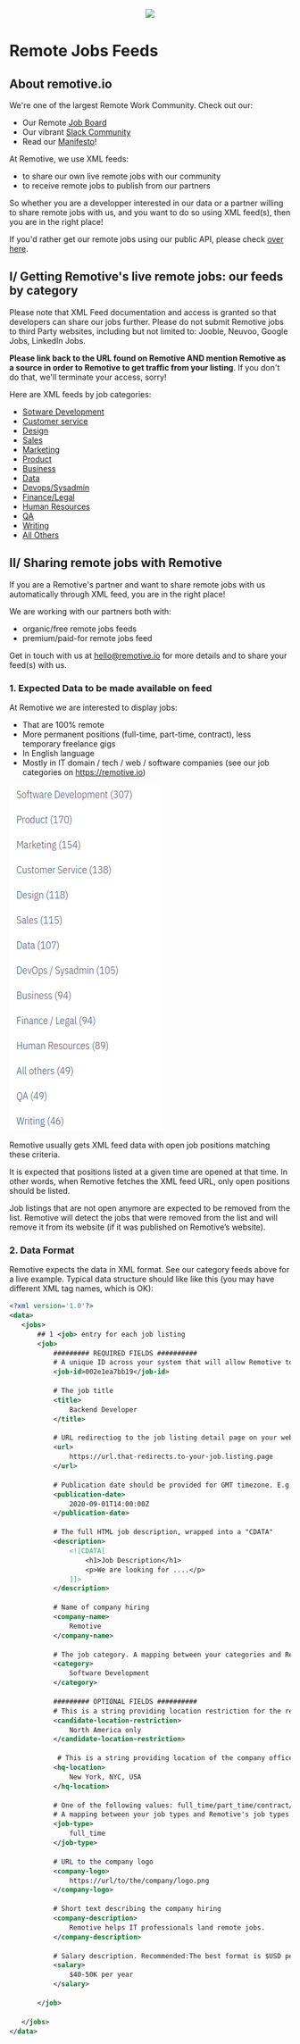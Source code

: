 <p align=center>
<a href="https://remotive.io">
<img src="https://remotive.io/logo"/>    
</a>
</p>

# Remote Jobs Feeds

## About remotive.io
We're one of the largest Remote Work Community. Check out our:
- Our Remote [Job Board](https://remotive.io)
- Our vibrant [Slack Community](https://remotive.io/community)
- Read our [Manifesto](https://remotive.io/manifesto)!


At Remotive, we use XML feeds:
* to share our own live remote jobs with our community
* to receive remote jobs to publish from our partners

So whether you are a developper interested in our data or a partner willing to share remote jobs with us, and you want to do so using XML feed(s), then you are in the right place!

If you'd rather get our remote jobs using our public API, please check [over here](https://github.com/remotive-io/remote-jobs-api).

## I/ Getting Remotive's live remote jobs: our feeds by category

Please note that XML Feed documentation and access is granted so that developers can share our jobs further. Please do not submit Remotive jobs to third Party websites, including but not limited to: Jooble, Neuvoo, Google Jobs, LinkedIn Jobs. 

**Please link back to the URL found on Remotive AND mention Remotive as a source in order to Remotive to get traffic from your listing**. If you don't do that, we'll terminate your access, sorry! 

Here are XML feeds by job categories:
- [Sotware Development](https://remotive.io/remote-jobs/software-dev/feed)
- [Customer service](https://remotive.io/remote-jobs/customer-support/feed)
- [Design](https://remotive.io/remote-jobs/design/feed)
- [Sales](https://remotive.io/remote-jobs/sales/feed)
- [Marketing](https://remotive.io/remote-jobs/marketing/feed)
- [Product](https://remotive.io/remote-jobs/product/feed)
- [Business](https://remotive.io/remote-jobs/business/feed)
- [Data](https://remotive.io/remote-jobs/data/feed)
- [Devops/Sysadmin](https://remotive.io/remote-jobs/devops/feed)
- [Finance/Legal](https://remotive.io/remote-jobs/finance-legal/feed)
- [Human Resources](https://remotive.io/remote-jobs/hr/feed)
- [QA](https://remotive.io/remote-jobs/qa/feed)
- [Writing](https://remotive.io/remote-jobs/writing/feed)
- [All Others](https://remotive.io/remote-jobs/all-others/feed)

## II/ Sharing remote jobs with Remotive

If you are a Remotive's partner and want to share remote jobs with us automatically through XML feed, you are in the right place!

We are working with our partners both with:
* organic/free remote jobs feeds 
* premium/paid-for remote jobs feed

Get in touch with us at hello@remotive.io for more details and to share your feed(s) with us.

### 1. Expected Data to be made available on feed

At Remotive we are interested to display jobs:
- That are 100% remote
- More permanent positions (full-time, part-time, contract), less temporary freelance gigs
- In English language
- Mostly in IT domain / tech / web / software companies (see our job categories on https://remotive.io)

![Remotive's categories](/images/categories.png)

Remotive usually gets XML feed data with open job positions matching these criteria.

It is expected that positions listed at a given time are opened at that time. In other words, when Remotive fetches the XML feed URL, only open positions should be listed. 

Job listings that are not open anymore are expected to be removed from the list. Remotive will detect the jobs that were removed from the list and will remove it from its website (if it was published on Remotive’s website).

### 2. Data Format

Remotive expects the data in XML format. 
See our category feeds above for a live example.
Typical data structure should like like this (you may have different XML tag names, which is OK):

```xml
<?xml version='1.0'?>
<data>
   <jobs>
       ## 1 <job> entry for each job listing
       <job>
           ######### REQUIRED FIELDS ##########
           # A unique ID across your system that will allow Remotive to identify this job listing
           <job-id>002e1ea7bb19</job-id>

           # The job title
           <title>
               Backend Developer
           </title>

           # URL redirectiog to the job listing detail page on your website
           <url>
               https://url.that-redirects.to-your-job.listing.page
           </url>

           # Publication date should be provided for GMT timezone. E.g for 1st of September 2020 at 14:00:00 GMT:
           <publication-date>
               2020-09-01T14:00:00Z
           </publication-date>

           # The full HTML job description, wrapped into a "CDATA"
           <description>
               <![CDATA[
                   <h1>Job Description</h1>
                   <p>We are looking for ....</p>
               ]]>
           </description>

           # Name of company hiring
           <company-name>
               Remotive
           </company-name>

           # The job category. A mapping between your categories and Remotive's category may be discussed.
           <category>
               Software Development
           </category>

           ######### OPTIONAL FIELDS ##########
           # This is a string providing location restriction for the remote candidate
           <candidate-location-restriction>
               North America only
           </candidate-location-restriction>

            # This is a string providing location of the company offices, eg:
           <hq-location>
               New York, NYC, USA
           </hq-location>

           # One of the following values: full_time/part_time/contract/freelance/internship/other.
           # A mapping between your job types and Remotive's job types may be discussed.
           <job-type>
               full_time
           </job-type>

           # URL to the company logo
           <company-logo>
               https://url/to/the/company/logo.png
           </company-logo>

           # Short text describing the company hiring
           <company-description>
               Remotive helps IT professionals land remote jobs.
           </company-description>

           # Salary description. Recommended:The best format is $USD per year with no other text.
           <salary>
               $40-50K per year
           </salary>

       </job>

   </jobs>
</data>


```

